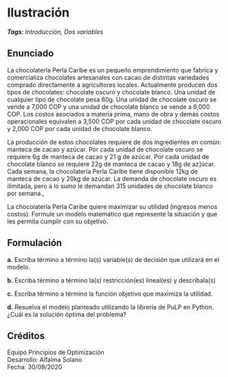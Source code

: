 # Ilustración

<b><i style=\font-size:13px\>Tags: </i></b><i style=\font-size:11px\>Introducción, Dos variables</i>

## Enunciado

La chocolatería Perla Caribe es un pequeño emprendimiento que fabrica y comercializa chocolates artesanales con cacao de distintas variedades comprado directamente a agricultores locales. Actualmente producen dos tipos de chocolates: chocolate oscuro y chocolate blanco. Una unidad de cualquier tipo de chocolate pesa 60g. Una unidad de chocolate oscuro se vende a 7,000 COP y una unidad de chocolate blanco se vende a 6,000 COP. Los costos asociados a materia prima, mano de obra y demás costos operacionales equivalen a 3,500 COP por cada unidad de chocolate oscuro y 2,000 COP por cada unidad de chocolate blanco.

La producción de estos chocolates requiere de dos ingredientes en común: manteca de cacao y azúcar. Por cada unidad de chocolate oscuro se requiere 6g de manteca de cacao y 21 g de azúcar. Por cada unidad de chocolate blanco se requiere 22g de manteca de cacao y 18g de az]úcar. Cada semana, la chocolatería Perla Caribe tiene disponible 12kg de manteca de cacao y 20kg de azúcar. La demanda de chocolate oscuro es ilimitada, pero a lo sumo le demandan 315 unidades de chocolate blanco por semana.,

La chocolatería Perla Caribe quiere maximizar su utilidad (ingresos menos costos). Formule un modelo matemático que represente la situación y que les permita cumplir con su objetivo.

## Formulación

**a.** Escriba término a término la(s) variable(s) de decisión que utilizará en el modelo.

**b.** Escriba término a término la(s) restricción(es) lineal(es) y descríbala(s)

**c.** Escriba término a término la función objetivo que maximiza la utilidad.

**d.** Resuelva el modelo planteado utilizando la librería de PuLP en Python. ¿Cuál es la solución óptima del problema?

## Créditos

Equipo Principios de Optimización<br>
Desarrollo: Alfaima Solano<br>
Fecha: 30/09/2020
